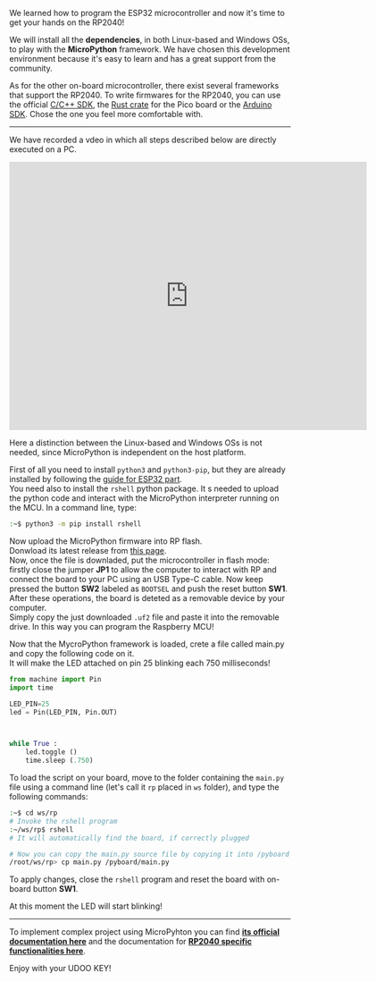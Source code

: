 
We learned how to program the ESP32 microcontroller and now it's time to get your hands on the RP2040!

We will install all the **dependencies**, in both Linux-based and Windows OSs, to play with the **MicroPython** framework.
We have chosen this development environment because it's easy to learn and has a great support from the community.

As for the other on-board microcontroller, there exist several frameworks that support the RP2040.
To write firmwares for the RP2040, you can use the official [C/C++ SDK](https://www.raspberrypi.com/documentation/microcontrollers/c_sdk.html), the [Rust crate](https://crates.io/crates/rp-pico) for the Pico board or the [Arduino SDK](https://github.com/earlephilhower/arduino-pico). Chose the one you feel more comfortable with.

---

We have recorded a vdeo in which all steps described below are directly executed on a PC.
<iframe
    width="640"
    height="480"
    src="https://www.youtube.com/embed/LbhPpFTLdg0"
    frameborder="0"
    allow="autoplay; encrypted-media"
    allowfullscreen
>
</iframe>

Here a distinction between the Linux-based and Windows OSs is not needed, since MicroPython is independent on the host platform.

First of all you need to install `python3` and `python3-pip`, but they are already installed by following the [guide for ESP32 part](/03_Get_Started/00_Get_started_with_ESP32.md).  
You need also to install the `rshell` python package. It s needed to upload the python code and interact with the MicroPython interpreter running on the MCU.
In a command line, type:
```bash
:~$ python3 -m pip install rshell
```

Now upload the MicroPython firmware into RP flash.  
Donwload its latest release from [this page](https://micropython.org/download/rp2-pico/).  
Now, once the file is downladed, put the microcontroller in flash mode: firstly close the jumper **JP1** to allow the computer to interact with RP and connect the board to your PC using an USB Type-C cable. Now keep pressed the button **SW2** labeled as `BOOTSEL` and push the reset button **SW1**. After these operations, the board is deteted as a removable device by your computer.  
Simply copy the just downloaded `.uf2` file and paste it into the removable drive. In this way you can program the Raspberry MCU!

Now that the MycroPython framework is loaded, crete a file called main.py and copy the following code on it.  
It will make the LED attached on pin 25 blinking each 750 milliseconds!

```python
from machine import Pin
import time

LED_PIN=25
led = Pin(LED_PIN, Pin.OUT)



while True :
    led.toggle ()
    time.sleep (.750)
```

To load the script on your board, move to the folder containing the `main.py` file using a command line (let's call it `rp` placed in `ws` folder), and type the following commands:
```bash
:~$ cd ws/rp
# Invoke the rshell program
:~/ws/rp$ rshell
# It will automatically find the board, if correctly plugged

# Now you can copy the main.py source file by copying it into /pyboard folder which represent the connected board
/root/ws/rp> cp main.py /pyboard/main.py
```

To apply changes, close the `rshell` program and reset the board with on-board button **SW1**.

At this moment the LED will start blinking!

---

To implement complex project using MicroPyhton you can find [**its official documentation here**](https://docs.micropython.org/en/latest/) and the documentation for [**RP2040 specific functionalities here**](https://docs.micropython.org/en/latest/library/rp2.html).

Enjoy with your UDOO KEY!